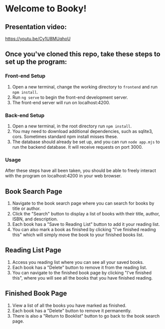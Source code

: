 # Welcome to Booky!

## Presentation video: 
https://youtu.be/Cy1U8MUqhoU


## Once you've cloned this repo, take these steps to set up the program:

### Front-end Setup

1. Open a new terminal, change the working directory to `frontend` and run `npm install`.
2. Run `ng serve` to begin the front-end development server.
3. The front-end server will run on localhost:4200.

### Back-end Setup

1. Open a new terminal, in the root directory run `npm install`.
2. You may need to download additional dependencies, such as sqlite3, cors. Sometimes standard npm install misses these.
3. The database should already be set up, and you can run `node app.mjs` to run the backend database. It will receive requests on port 3000.


### Usage
After these steps have all been taken, you should be able to freely interact with the program on localhost:4200 in your web browser.

## Book Search Page
1. Navigate to the book search page where you can search for books by title or author.
2. Click the "Search" button to display a list of books with their title, author, ISBN, and description. 
3. Each book has a "Save to Reading List" button to add it your reading list. 
4. You can also mark a book as finished by clicking "I've finished reading this" which will simply move the book to your finished books list. 

## Reading List Page
1. Access you reading list where you can see all your saved books. 
2. Each book has a "Delete" button to remove it from the reading list. 
3. You can navigate to the finished book page by clicking "I've finished this", where you will see all the books that you have finished reading. 

## Finished Book Page
1. View a list of all the books you have marked as finished. 
2. Each book has a "Delete" button to remove it permanently. 
3. There is also a "Return to Booklist" button to go back to the book search page. 

